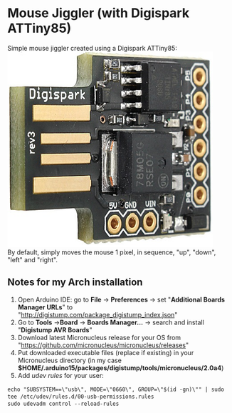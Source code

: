 # Mouse Jiggler (with Digispark ATTiny85)
Simple mouse jiggler created using a Digispark ATTiny85:  
![./screens/ATTiny85.jpg](./screens/ATTiny85.jpg)  
By default, simply moves the mouse 1 pixel, in sequence, "up", "down", "left" and "right".

## Notes for my Arch installation
1. Open Arduino IDE: go to **File** -> **Preferences** -> set "**Additional Boards Manager URLs**" to "http://digistump.com/package_digistump_index.json"
2. Go to **Tools** ->**Board** -> **Boards Manager...** -> search and install "**Digistump AVR Boards**"
3. Download latest Micronucleus release for your OS from "https://github.com/micronucleus/micronucleus/releases"
4. Put downloaded executable files (replace if existing) in your Micronucleus directory (in my case **$HOME/.arduino15/packages/digistump/tools/micronucleus/2.0a4**)
5. Add _udev rules_ for your user:

```
echo "SUBSYSTEM==\"usb\", MODE=\"0660\", GROUP=\"$(id -gn)\"" | sudo tee /etc/udev/rules.d/00-usb-permissions.rules
sudo udevadm control --reload-rules
```